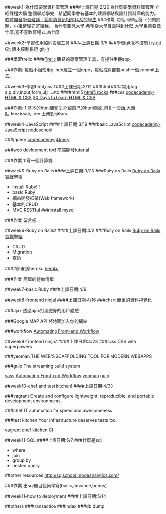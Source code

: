 
##week1-為什麼要學資料庫管理
####上課日期:2/26
為什麼要學資料庫管理
介紹課程大綱
整個學期學完，希望同學會有基本的建置網站與設計資料庫的能力。
[軟體開發學習建議 - 給就讀資訊相關科系的學生](http://blog.cgmlife.net/posts/2014/06/10/learning-suggestions-for-information-related-to-software-development-department-students)
###作業:
每個同學回答下列的問題，小組整理完寄給我。
為什麼要念大學,希望從大學裡面得到什麼,大學畢業要做什麼,喜不喜歡寫程式,為什麼

##week2-學習使用協同管理工具
####上課日期:3/5
###學習git版本控制
[try git](https://try.github.io/levels/1/challenges/1)
[Git 版本控制系統](http://ihower.tw/git/)
[git-it](https://github.com/jlord/git-it)

###學習trello
####[Trello](https://trello.com/)
簡易的專案管理工具，有提供手機app。

###作業:
每個小組使用github建立一個repo，每個成員都要push一個commit上去。

##week3-學習html,css
####上課日期:3/12
###html
####常用tag 
a,p,div,input,form,ul,li...etc
####html5
[html5 rocks](http://www.html5rocks.com/en/)
###css
[codecademy-HTML & CSS](http://www.codecademy.com/en/tracks/web)
[30 Days to Learn HTML & CSS](http://webdesign.tutsplus.com/courses/30-days-to-learn-html-css)

###作業:
1.基本的html練習
2.介紹自己的html頁面,包含一段話,大頭貼,facebook,..etc 上傳到github


##week4-JavaScript
####上課日期:3/19
###basic JavaScript
[codecademy-JavaScript](http://www.codecademy.com/en/tracks/javascript)
[nodeschool](http://nodeschool.io/)

###jquery
[codecademy-jQuery](http://www.codecademy.com/en/tracks/jquery)

###web devlopment tool
[前端開發tutorial](http://ocowchun.logdown.com/posts/164864-front-end-developer-tutorial)

###作業
1.寫一個計算機

##week5-Ruby on Rails
####上課日期:3/26
###Ruby on Rails
[Ruby on Rails 實戰聖經](http://ihower.tw/rails4/)
* install Ruby!!!
* basic Ruby
* 網站開發框架(Web framework)
* 基本的CRUD
* MVC,RESTful
###install mysql

###作業
留言板

##week6-Ruby on Rails2
####上課日期:4/2
###Ruby on Rails
[Ruby on Rails 實戰聖經](http://ihower.tw/rails4/)
* CRUD
* Migration
* 查詢

####部署到heroku
[heroku](heroku.com)

###作業
簡單的待做清單

##week7-basic Ruby
####上課日期:4/9

##week8-frontend ninja1
####上課日期:4/16
###chart
簡單的資料視覺化

###ajax
透過ajax打造更好的用戶體驗

###Google MAP API
將地圖加入你的網站

###workflow
[Automating Front-end Workflow](https://speakerdeck.com/addyosmani/automating-front-end-workflow)

##week9-frontend ninja2
####上課日期:4/23
###sass
CSS with superpowers

###yeoman
THE WEB'S SCAFFOLDING TOOL FOR MODERN WEBAPPS

###gulp
The streaming build system

[sass](http://sass-lang.com/)
[Automating Front-end Workflow](https://speakerdeck.com/addyosmani/automating-front-end-workflow)
[yeoman](http://yeoman.io/)
[gulp](http://gulpjs.com/)

##week10-chef and test kitchen!
####上課日期:4/30

###vagrant
Create and configure lightweight, reproducible, and portable development environments.

###chef
IT automation for speed and awesomeness

###test kitchen 
Your infrastructure deserves tests too.

[vagrant](https://www.vagrantup.com/)
[chef](https://www.chef.io/chef/)
[kitchen CI](http://kitchen.ci/)

##week11-SQL
####上課日期:5/7
###什麼是sql
* where
* join
* group by
* nested query

##other resources
http://sqlschool.modeanalytics.com/

###作業
出sql題目給同學寫(basic,advance,bonus)

##week11-how to deployment
####上課日期:5/14




##others
###transaction
###index
###db dump

